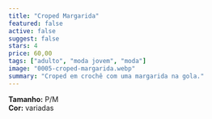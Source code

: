```yaml
---
title: "Croped Margarida"
featured: false
active: false
suggest: false
stars: 4
price: 60,00 
tags: ["adulto", "moda jovem", "moda"]
image: "0005-croped-margarida.webp"
summary: "Croped em crochê com uma margarida na gola."
---
```


**Tamanho:** P/M  
**Cor:** variadas  


